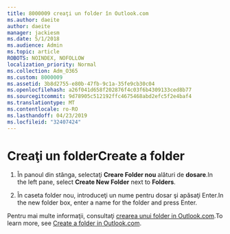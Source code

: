 ```yaml
---
title: 8000009 creaţi un folder în Outlook.com
ms.author: daeite
author: daeite
manager: jackiesm
ms.date: 5/1/2018
ms.audience: Admin
ms.topic: article
ROBOTS: NOINDEX, NOFOLLOW
localization_priority: Normal
ms.collection: Adm_O365
ms.custom: 8000009
ms.assetid: 3b8d2755-e80b-47fb-9c1a-35fe9cb30c04
ms.openlocfilehash: a26f041d658f202876f4c03f6b4309133ced8b77
ms.sourcegitcommit: 9d78905c512192ffc4675468abd2efc5f2e4baf4
ms.translationtype: MT
ms.contentlocale: ro-RO
ms.lasthandoff: 04/23/2019
ms.locfileid: "32407424"
---
```

# <a name="create-a-folder"></a><span data-ttu-id="5bf67-102">Creaţi un folder</span><span class="sxs-lookup"><span data-stu-id="5bf67-102">Create a folder</span></span>

1. <span data-ttu-id="5bf67-103">În panoul din stânga, selectaţi **Creare Folder nou** alături de **dosare**.</span><span class="sxs-lookup"><span data-stu-id="5bf67-103">In the left pane, select **Create New Folder** next to **Folders**.</span></span> 
    
2. <span data-ttu-id="5bf67-104">În caseta folder nou, introduceţi un nume pentru dosar şi apăsaţi Enter.</span><span class="sxs-lookup"><span data-stu-id="5bf67-104">In the new folder box, enter a name for the folder and press Enter.</span></span>
    
<span data-ttu-id="5bf67-105">Pentru mai multe informaţii, consultaţi [crearea unui folder in Outlook.com](https://go.microsoft.com/fwlink/p/?linkid=873114).</span><span class="sxs-lookup"><span data-stu-id="5bf67-105">To learn more, see [Create a folder in Outlook.com](https://go.microsoft.com/fwlink/p/?linkid=873114).</span></span>
  

